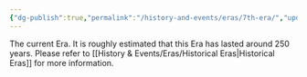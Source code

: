```yaml
---
{"dg-publish":true,"permalink":"/history-and-events/eras/7th-era/","updated":"2025-06-10T19:03:25.923+01:00"}
---
```


The current Era. It is roughly estimated that this Era has lasted around 250 years. Please refer to [[History & Events/Eras/Historical Eras\|Historical Eras]] for more information.  